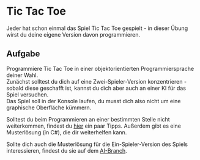 # Tic Tac Toe
Jeder hat schon einmal das Spiel Tic Tac Toe gespielt - in dieser Übung wirst du deine eigene Version davon programmieren.

## Aufgabe
Programmiere Tic Tac Toe in einer objektorientierten Programmiersprache deiner Wahl.  
Zunächst solltest du dich auf eine Zwei-Spieler-Version konzentrieren - sobald diese geschafft ist, kannst du dich aber auch an einer KI für das Spiel versuchen.  
Das Spiel soll in der Konsole laufen, du musst dich also nicht um eine graphische Oberfläche kümmern.

Solltest du beim Programmieren an einer bestimmten Stelle nicht weiterkommen, findest du [hier](Hints.md) ein paar Tipps. Außerdem gibt es eine Musterlösung (in C#), die dir weiterhelfen kann.

Sollte dich auch die Musterlösung für die Ein-Spieler-Version des Spiels interessieren, findest du sie auf dem [AI-Branch](../AI).